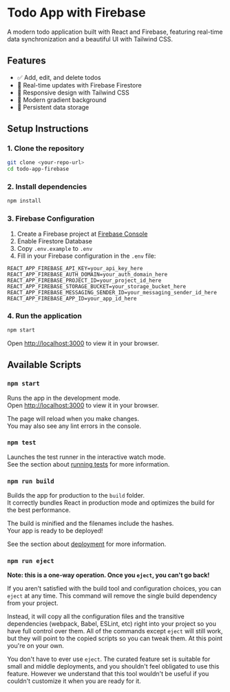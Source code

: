 # Todo App with Firebase

A modern todo application built with React and Firebase, featuring real-time data synchronization and a beautiful UI with Tailwind CSS.

## Features

- ✅ Add, edit, and delete todos
- 🔄 Real-time updates with Firebase Firestore
- 📱 Responsive design with Tailwind CSS
- 🎨 Modern gradient background
- 💾 Persistent data storage

## Setup Instructions

### 1. Clone the repository
```bash
git clone <your-repo-url>
cd todo-app-firebase
```

### 2. Install dependencies
```bash
npm install
```

### 3. Firebase Configuration
1. Create a Firebase project at [Firebase Console](https://console.firebase.google.com/)
2. Enable Firestore Database
3. Copy `.env.example` to `.env`
4. Fill in your Firebase configuration in the `.env` file:

```env
REACT_APP_FIREBASE_API_KEY=your_api_key_here
REACT_APP_FIREBASE_AUTH_DOMAIN=your_auth_domain_here
REACT_APP_FIREBASE_PROJECT_ID=your_project_id_here
REACT_APP_FIREBASE_STORAGE_BUCKET=your_storage_bucket_here
REACT_APP_FIREBASE_MESSAGING_SENDER_ID=your_messaging_sender_id_here
REACT_APP_FIREBASE_APP_ID=your_app_id_here
```

### 4. Run the application
```bash
npm start
```

Open [http://localhost:3000](http://localhost:3000) to view it in your browser.

## Available Scripts

### `npm start`

Runs the app in the development mode.\
Open [http://localhost:3000](http://localhost:3000) to view it in your browser.

The page will reload when you make changes.\
You may also see any lint errors in the console.

### `npm test`

Launches the test runner in the interactive watch mode.\
See the section about [running tests](https://facebook.github.io/create-react-app/docs/running-tests) for more information.

### `npm run build`

Builds the app for production to the `build` folder.\
It correctly bundles React in production mode and optimizes the build for the best performance.

The build is minified and the filenames include the hashes.\
Your app is ready to be deployed!

See the section about [deployment](https://facebook.github.io/create-react-app/docs/deployment) for more information.

### `npm run eject`

**Note: this is a one-way operation. Once you `eject`, you can't go back!**

If you aren't satisfied with the build tool and configuration choices, you can `eject` at any time. This command will remove the single build dependency from your project.

Instead, it will copy all the configuration files and the transitive dependencies (webpack, Babel, ESLint, etc) right into your project so you have full control over them. All of the commands except `eject` will still work, but they will point to the copied scripts so you can tweak them. At this point you're on your own.

You don't have to ever use `eject`. The curated feature set is suitable for small and middle deployments, and you shouldn't feel obligated to use this feature. However we understand that this tool wouldn't be useful if you couldn't customize it when you are ready for it.
